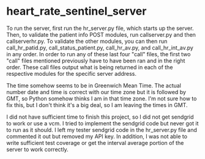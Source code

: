 # heart_rate_sentinel_server

To run the server, first run the hr_server.py file, which starts up the server. Then, to validate the patient info POST modules, run callserver.py and then callserverhr.py. To validate the other modules, you can then run call_hr_patid.py, call_status_patient.py, call_hr_av.py, and call_hr_int_av.py in any order. In order to run any of these last four "call" files, the first two "call" files mentioned previously have to have been ran and in the right order. These call files output what is being returned in each of the respective modules for the specific server address.


The time somehow seems to be in Greenwich Mean Time. The actual number date and time is correct with our time zone but it is followed by GMT, so Python somehow thinks I am in that time zone. I'm not sure how to fix this, but I don't think it's a big deal, so I am leaving the times in GMT. 


I did not have sufficient time to finish this project, so I did not get sendgrid to work or use a vcm. I tried to implement the sendgrid code but never got it to run as it should. I left my tester sendgrid code in the hr_server.py file and commented it out but removed my API key. In addition, I was not able to write sufficient test coverage or get the interval average portion of the server to work correctly. 
